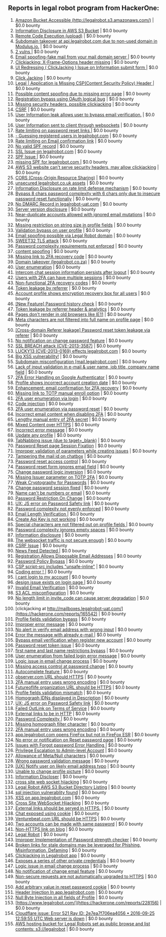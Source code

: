 ## Reports in legal robot program from HackerOne:
1. [Amazon Bucket Accessible (http://legalrobot.s3.amazonaws.com/)](https://hackerone.com/reports/163599) | $0.0 bounty
2. [Information Disclosure in AWS S3 Bucket](https://hackerone.com/reports/163476) | $0.0 bounty
3. [Remote Code Execution (upload)](https://hackerone.com/reports/116575) | $0.0 bounty
4. [Subdomain takeover at api.legalrobot.com due to non-used domain in Modulus.io.](https://hackerone.com/reports/148770) | $0.0 bounty
5. [2 vulns ](https://hackerone.com/reports/163677) | $0.0 bounty
6. [Email spoofing-fake mail from your mail domain server ](https://hackerone.com/reports/163501) | $0.0 bounty
7. [Clickjacking: X-Frame-Options header missing](https://hackerone.com/reports/163646) | $0.0 bounty
8. [UI Redressing ( ClickJacking ) Issue on Information submit form ](https://hackerone.com/reports/163753) | $0.0 bounty
9. [Click Jacking](https://hackerone.com/reports/163888) | $0.0 bounty
10. [ Legal | Application is Missing CSP(Content Security Policy) Header ](https://hackerone.com/reports/163676) | $0.0 bounty
11. [Possible content spoofing due to missing error page](https://hackerone.com/reports/164137) | $0.0 bounty
12. [Registration bypass using OAuth logical bug](https://hackerone.com/reports/64946) | $0.0 bounty
13. [Missing security headers, possible clickjacking](https://hackerone.com/reports/64645) | $0.0 bounty
14. [CSRF](https://hackerone.com/reports/65167) | $0.0 bounty
15. [User Information leak allows user to bypass email verification.](https://hackerone.com/reports/163467) | $0.0 bounty
16. [User Information sent to client through websockets](https://hackerone.com/reports/163464) | $0.0 bounty
17. [  Rate limiting on password reset links ](https://hackerone.com/reports/115844) | $0.0 bounty
18. [- Guessing registered users in legalrobot.com](https://hackerone.com/reports/66845) | $0.0 bounty
19. [  Rate limiting on Email confirmation link](https://hackerone.com/reports/115845) | $0.0 bounty
20. [No valid SPF record](https://hackerone.com/reports/66385) | $0.0 bounty
21. [SSL Issue on legalrobot.com](https://hackerone.com/reports/116805) | $0.0 bounty
22. [SPF Issue ](https://hackerone.com/reports/116609) | $0.0 bounty
23. [missing SPF for legalrobot.com ](https://hackerone.com/reports/64561) | $0.0 bounty
24. [AWS S3 website can't serve security headers, may allow clickjacking](https://hackerone.com/reports/149572) | $0.0 bounty
25. [CORS (Cross-Origin Resource Sharing)](https://hackerone.com/reports/163491) | $0.0 bounty
26. [unsecured legalrobot.co.uk assets](https://hackerone.com/reports/163885) | $0.0 bounty
27. [Information Disclosure on rate limit defense mechanism](https://hackerone.com/reports/172296) | $0.0 bounty
28. [Bypass 8 chars password complexity with 6 chars only due to insecure password reset functionaliy](https://hackerone.com/reports/173195) | $0.0 bounty
29. [ No DMARC Record in  legalrobot-uat.com](https://hackerone.com/reports/133360) | $0.0 bounty
30. [Server version disclosure](https://hackerone.com/reports/167041) | $0.0 bounty
31. [Near-duplicate accounts allowed with ignored email mutations](https://hackerone.com/reports/171337) | $0.0 bounty
32. [Missing restriction on string size in profile fields](https://hackerone.com/reports/180548) | $0.0 bounty
33. [Validation bypass on user profile](https://hackerone.com/reports/164687) | $0.0 bounty
34. [Email spoofing possible via Legal Robot domain](https://hackerone.com/reports/163475) | $0.0 bounty
35. [SWEET32 TLS attack](https://hackerone.com/reports/199438) | $0.0 bounty
36. [Password complexity requirements not enforced](https://hackerone.com/reports/191643) | $0.0 bounty
37. [content spoofing](https://hackerone.com/reports/167380) | $0.0 bounty
38. [Missing link to 2FA recovery code](https://hackerone.com/reports/249346) | $0.0 bounty
39. [Domain takeover (legalrobot.co.za)](https://hackerone.com/reports/230525) | $0.0 bounty
40. [User enumeration](https://hackerone.com/reports/250457) | $0.0 bounty
41. [Intercom chat session information persists after logout](https://hackerone.com/reports/249798) | $0.0 bounty
42. [Users with 2FA can have multiple sessions](https://hackerone.com/reports/250243) | $0.0 bounty
43. [Non-functional 2FA recovery codes](https://hackerone.com/reports/249337) | $0.0 bounty
44. [Token leakage by referrer](https://hackerone.com/reports/213936) | $0.0 bounty
45. [Account profile shows encryption recovery box for all users](https://hackerone.com/reports/250088) | $0.0 bounty
46. [[New Feature] Password history check](https://hackerone.com/reports/250741) | $0.0 bounty
47. [Token leakage by referrer header & analytics](https://hackerone.com/reports/252544) | $0.0 bounty
48. [Pages don't render in old browsers like IE11](https://hackerone.com/reports/251468) | $0.0 bounty
49. [Meta characters are not filtered into full name on profile page](https://hackerone.com/reports/251469) | $0.0 bounty
50. [[Cross-domain Referer leakage] Password reset token leakage via referer](https://hackerone.com/reports/253448) | $0.0 bounty
51. [No notification on change password feature](https://hackerone.com/reports/251526) | $0.0 bounty
52. [SSL BREACH attack (CVE-2013-3587)](https://hackerone.com/reports/254895) | $0.0 bounty
53. [LUCKY13 (CVE-2013-0169) effects legalrobot.com](https://hackerone.com/reports/255041) | $0.0 bounty
54. [Big XSS vulnerability!](https://hackerone.com/reports/216330) | $0.0 bounty
55. [Subdomain misconfiguration [mail.legalrobot.com]](https://hackerone.com/reports/250766) | $0.0 bounty
56. [Lack of input validation in e-mail & user name, job title, company name field](https://hackerone.com/reports/254927) | $0.0 bounty
57. [2FA Error Handling on Google Authenticator](https://hackerone.com/reports/249695) | $0.0 bounty
58. [Profile shows incorrect account creation date](https://hackerone.com/reports/255021) | $0.0 bounty
59. [Enhancement: email confirmation for 2FA recovery](https://hackerone.com/reports/250082) | $0.0 bounty
60. [Missing link to TOTP manual enroll option](https://hackerone.com/reports/249339) | $0.0 bounty
61. [2FA user enumeration via login](https://hackerone.com/reports/249467) | $0.0 bounty
62. [Code injection](https://hackerone.com/reports/257207) | $0.0 bounty
63. [2FA user enumeration via password reset](https://hackerone.com/reports/249431) | $0.0 bounty
64. [Incorrect email content when disabling 2FA](https://hackerone.com/reports/259416) | $0.0 bounty
65. [Lengthy manual entry of 2FA secret](https://hackerone.com/reports/259415) | $0.0 bounty
66. [Mixed Content over HTTPS](https://hackerone.com/reports/256649) | $0.0 bounty
67. [Incorrect error message](https://hackerone.com/reports/259742) | $0.0 bounty
68. [Update any profile](https://hackerone.com/reports/260604) | $0.0 bounty
69. [TabNabbing issue (due to taget=_blank)](https://hackerone.com/reports/260278) | $0.0 bounty
70. [Password Reset page Session Fixation](https://hackerone.com/reports/255020) | $0.0 bounty
71. [Improper validation of parameters while creating issues](https://hackerone.com/reports/260632) | $0.0 bounty
72. [Tampering the mail id on chatbox](https://hackerone.com/reports/260239) | $0.0 bounty
73. [Password reset access control](https://hackerone.com/reports/180895) | $0.0 bounty
74. [Password reset form ignores email field](https://hackerone.com/reports/213180) | $0.0 bounty
75. [Change password logic inversion](https://hackerone.com/reports/255679) | $0.0 bounty
76. [Missing Issuer parameter on TOTP 2FA](https://hackerone.com/reports/251200) | $0.0 bounty
77. [Weak Cryptography for Passwords](https://hackerone.com/reports/260689) | $0.0 bounty
78. [Change password session fixed](https://hackerone.com/reports/260751) | $0.0 bounty
79. [Name can't be numbers or email](https://hackerone.com/reports/263196) | $0.0 bounty
80. [Password Restriction On Change](https://hackerone.com/reports/262140) | $0.0 bounty
81. [UX: JS error on Password Safety link](https://hackerone.com/reports/262109) | $0.0 bounty
82. [Password complexity not evenly enforced](https://hackerone.com/reports/249398) | $0.0 bounty
83. [Email Length Verification ](https://hackerone.com/reports/263589) | $0.0 bounty
84. [Create Api Key is not working](https://hackerone.com/reports/255025) | $0.0 bounty
85. [Special characters are not filtered out on profile fields ](https://hackerone.com/reports/260838) | $0.0 bounty
86. [Password complexity ignores empty spaces](https://hackerone.com/reports/250253) | $0.0 bounty
87. [Information disclosure](https://hackerone.com/reports/261817) | $0.0 bounty
88. [The websocket traffic is not secure enough](https://hackerone.com/reports/178990) | $0.0 bounty
89. [CSRF Issue](https://hackerone.com/reports/166231) | $0.0 bounty
90. [News Feed Detected ](https://hackerone.com/reports/163730) | $0.0 bounty
91. [Registration Allows Disposable Email Addresses](https://hackerone.com/reports/263846) | $0.0 bounty
92. [Password Policy Bypass](https://hackerone.com/reports/213767) | $0.0 bounty
93. [CSP script-src includes "unsafe-inline"](https://hackerone.com/reports/260648) | $0.0 bounty
94. [Coding error ! ](https://hackerone.com/reports/264023) | $0.0 bounty
95. [I cant login to my account](https://hackerone.com/reports/263743) | $0.0 bounty
96. [design issue exists on login page ](https://hackerone.com/reports/264101) | $0.0 bounty
97. [Invalid Email Verification](https://hackerone.com/reports/260492) | $0.0 bounty
98. [S3 ACL misconfiguration](https://hackerone.com/reports/189023) | $0.0 bounty
99. [No length limit in invite_code can cause server degradation](https://hackerone.com/reports/260662) | $0.0 bounty
100. [clickjacking at http://mailboxes.legalrobot-uat.com/](https://hackerone.com/reports/165542) | $0.0 bounty
101. [Profile fields validation bypass](https://hackerone.com/reports/255474) | $0.0 bounty
102. [Improper error message](https://hackerone.com/reports/263681) | $0.0 bounty
103. [No alert in verify email address with wrong input](https://hackerone.com/reports/265619) | $0.0 bounty
104. [Error the message with already e-mail ](https://hackerone.com/reports/265441) | $0.0 bounty
105. [Bypass email verification when register new account](https://hackerone.com/reports/265749) | $0.0 bounty
106. [Password reset token issue](https://hackerone.com/reports/265775) | $0.0 bounty
107. [first name and last name restrictions bypass](https://hackerone.com/reports/260468) | $0.0 bounty
108. [User enumeration from failed login error message](https://hackerone.com/reports/257035) | $0.0 bounty
109. [Logic issue in email change process](https://hackerone.com/reports/266017) | $0.0 bounty
110. [Missing access control at password change](https://hackerone.com/reports/164648) | $0.0 bounty
111. [Autocomplete feature ](https://hackerone.com/reports/267356) | $0.0 bounty
112. [observer.com URL should HTTPS](https://hackerone.com/reports/260299) | $0.0 bounty
113. [2FA manual entry uses wrong encoding](https://hackerone.com/reports/260491) | $0.0 bounty
114. [Futureoflife organization URL should be HTTPS](https://hackerone.com/reports/260591) | $0.0 bounty
115. [Profile fields validation mismatch](https://hackerone.com/reports/260316) | $0.0 bounty
116. [Homograph IDNs displayed in Description](https://hackerone.com/reports/260938) | $0.0 bounty
117. [UX: JS error on Password Safety link](https://hackerone.com/reports/260941) | $0.0 bounty
118. [Failed OutLink on Terms of Service](https://hackerone.com/reports/268629) | $0.0 bounty
119. [External links to be in HTTP](https://hackerone.com/reports/269288) | $0.0 bounty
120. [Password Complexity ](https://hackerone.com/reports/263728) | $0.0 bounty
121. [Missing homograph filter character](https://hackerone.com/reports/268981) | $0.0 bounty
122. [2FA manual entry uses wrong encoding](https://hackerone.com/reports/260390) | $0.0 bounty
123. [app.legalrobot.com opens FireFox but not in FireFox ESR](https://hackerone.com/reports/255481) | $0.0 bounty
124. [No error or notification on Reset password page](https://hackerone.com/reports/255100) | $0.0 bounty
125. [Issues with Forgot password Error Handling ](https://hackerone.com/reports/259400) | $0.0 bounty
126. [Privilege Escalation to Admin-level Account](https://hackerone.com/reports/261285) | $0.0 bounty
127. [Allowance of Meta/Null characters](https://hackerone.com/reports/274013) | $0.0 bounty
128. [Wrong password validation message](https://hackerone.com/reports/265863) | $0.0 bounty
129. [[UX] Notify user on likely email address typo](https://hackerone.com/reports/255026) | $0.0 bounty
130. [Unable to change profile picture](https://hackerone.com/reports/255098) | $0.0 bounty
131. [Information Discloser](https://hackerone.com/reports/260645) | $0.0 bounty
132. [cross site web socket hijacking](https://hackerone.com/reports/274324) | $0.0 bounty
133. [Legal Robot AWS S3 Bucket Directory Listing](https://hackerone.com/reports/194142) | $0.0 bounty
134. [sql injection vulnerablity found](https://hackerone.com/reports/211988) | $0.0 bounty
135. [XSS on app.legalrobot.com](https://hackerone.com/reports/277431) | $0.0 bounty
136. [Cross Site WebSocket Hijacking](https://hackerone.com/reports/211283) | $0.0 bounty
137. [External links should be served in HTTPS.](https://hackerone.com/reports/272863) | $0.0 bounty
138. [Chat exposed using cookie](https://hackerone.com/reports/279070) | $0.0 bounty
139. [Venturebeat.com URL should be HTTPS](https://hackerone.com/reports/268612) | $0.0 bounty
140. [Two accounts can be made with same password](https://hackerone.com/reports/277213) | $0.0 bounty
141. [Non-HTTPS link on blog](https://hackerone.com/reports/281274) | $0.0 bounty
142. [Legal Robot](https://hackerone.com/reports/276427) | $0.0 bounty
143. [Improper Implementation of Password strength checker](https://hackerone.com/reports/271950) | $0.0 bounty
144. [Broken links for stale domains may be leveraged for Phishing, Misinformation, Defaming](https://hackerone.com/reports/276244) | $0.0 bounty
145. [Clickjacking in Legalrobot app](https://hackerone.com/reports/270454) | $0.0 bounty
146. [Exposes a series of other private credentials](https://hackerone.com/reports/289189) | $0.0 bounty
147. [Logic issue in email change process](https://hackerone.com/reports/265931) | $0.0 bounty
148. [No notification of change email feature](https://hackerone.com/reports/265930) | $0.0 bounty
149. [Non-secure requests are not automatically upgraded to HTTPS](https://hackerone.com/reports/164419) | $0.0 bounty
150. [Add arbitrary value in reset password cookie](https://hackerone.com/reports/266030) | $0.0 bounty
151. [Header Injection In app.legalrobot.com](https://hackerone.com/reports/264405) | $0.0 bounty
152. [Null Byte Injection in all fields of Profile](https://hackerone.com/reports/255125) | $0.0 bounty
153. [https://www.legalrobot.com/](https://hackerone.com/reports/228156) | $0.0 bounty
154. [Cloudflare issue: Error 521 Ray ID: 2e7ea7f706ea4056 • 2016-09-25 12:59:55 UTC Web server is down](https://hackerone.com/reports/171879) | $0.0 bounty
155. [AWS hosting bucket for Legal Robots set as public browse and list contents: s3://legalrobot](https://hackerone.com/reports/166861) | $0.0 bounty